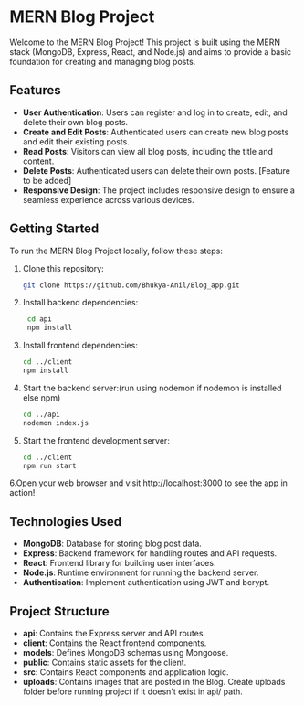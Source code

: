# MERN Blog Project

Welcome to the MERN Blog Project! This project is built using the MERN stack (MongoDB, Express, React, and Node.js) and aims to provide a basic foundation for creating and managing blog posts.

## Features

- **User Authentication**: Users can register and log in to create, edit, and delete their own blog posts.
- **Create and Edit Posts**: Authenticated users can create new blog posts and edit their existing posts.
- **Read Posts**: Visitors can view all blog posts, including the title and content.
- **Delete Posts**: Authenticated users can delete their own posts. [Feature to be added]
- **Responsive Design**: The project includes responsive design to ensure a seamless experience across various devices.

## Getting Started

To run the MERN Blog Project locally, follow these steps:

1. Clone this repository:

   ```bash
   git clone https://github.com/Bhukya-Anil/Blog_app.git

   ```

2. Install backend dependencies:

   ```bash
    cd api
    npm install

   ```

3. Install frontend dependencies:

   ```bash
   cd ../client
   npm install

   ```

4. Start the backend server:(run using nodemon if nodemon is installed else npm)

   ```bash
   cd ../api
   nodemon index.js

   ```

5. Start the frontend development server:
   ```bash
   cd ../client
   npm run start
   ```

6.Open your web browser and visit http://localhost:3000 to see the app in action!

## Technologies Used

- **MongoDB**: Database for storing blog post data.
- **Express**: Backend framework for handling routes and API requests.
- **React**: Frontend library for building user interfaces.
- **Node.js**: Runtime environment for running the backend server.
- **Authentication**: Implement authentication using JWT and bcrypt.

## Project Structure

- **api**: Contains the Express server and API routes.
- **client**: Contains the React frontend components.
- **models**: Defines MongoDB schemas using Mongoose.
- **public**: Contains static assets for the client.
- **src**: Contains React components and application logic.
- **uploads**: Contains images that are posted in the Blog. Create uploads folder before running project if it doesn't exist in api/ path.
